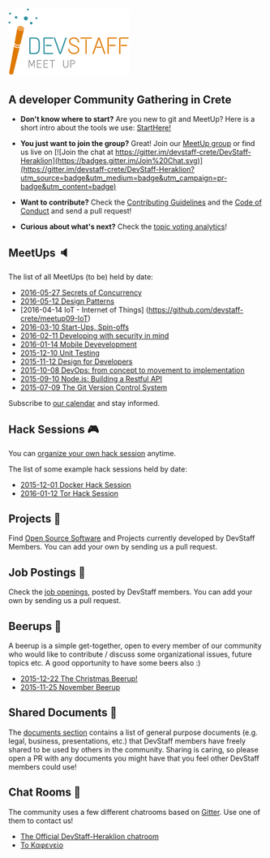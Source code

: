 # [![DevStaff home](images/logo.png)](http://www.devstaff.gr)
## A developer Community Gathering in Crete

* **Don't know where to start?** Are you new to git and MeetUp? Here is a short intro about the tools we use: [StartHere!](StartHere.md)

* **You just want to join the group?** Great!
  Join our [MeetUp group](http://www.meetup.com/DevStaff-A-Developer-Community-Gathering-In-Crete/) or find us live on [![Join the chat at https://gitter.im/devstaff-crete/DevStaff-Heraklion](https://badges.gitter.im/Join%20Chat.svg)](https://gitter.im/devstaff-crete/DevStaff-Heraklion?utm_source=badge&utm_medium=badge&utm_campaign=pr-badge&utm_content=badge)

* **Want to contribute?** Check the [Contributing Guidelines](CONTRIBUTING.md)
  and the [Code of Conduct](CodeOfConduct.md) and send a pull request!
* **Curious about what's next?** Check the [topic voting analytics](http://analytics.devstaff.gr)!

## MeetUps :speaker:

The list of all MeetUps (to be) held by date:

* [2016-05-27 Secrets of Concurrency](https://devstaff.gr)
* [2016-05-12 Design Patterns](https://devstaff.gr)
* [2016-04-14 IoT - Internet of Things] (https://github.com/devstaff-crete/meetup09-IoT)
* [2016-03-10 Start-Ups, Spin-offs](https://github.com/devstaff-crete/meetup08-Startups)
* [2016-02-11 Developing with security in mind](https://github.com/devstaff-crete/meetup07-Security)
* [2016-01-14 Mobile Devevelopment](https://github.com/devstaff-crete/meetup06-MobileDev)
* [2015-12-10 Unit Testing](https://github.com/devstaff-crete/meetup05-Testing)
* [2015-11-12 Design for Developers](https://github.com/devstaff-crete/meetup04-Design)
* [2015-10-08 DevOps: from concept to movement to implementation](https://github.com/devstaff-crete/meetup03-DevOps)
* [2015-09-10 Node.js: Building a Restful API](https://github.com/devstaff-crete/meetup02-NodeJS)
* [2015-07-09 The Git Version Control System](https://github.com/devstaff-crete/meetup01-Git)

Subscribe to [our calendar](http://www.meetup.com/DevStaff-A-Developer-Community-Gathering-In-Crete/events/) and stay informed.

## Hack Sessions :video_game:

You can [organize your own hack session](HackSessionHowTo.md) anytime.

The list of some example hack sessions held by date:

* [2015-12-01 Docker Hack Session](https://github.com/devstaff-crete/docker-hack-sessions)
* [2016-01-12 Tor Hack Session](https://github.com/DaKnOb/TorConfig)

## Projects :construction:

Find [Open Source Software](projects/README.md) and Projects currently developed by DevStaff Members. You can add your own by sending us a pull request.

## Job Postings :postal_horn:

Check the [job openings](jobs/README.md), posted by DevStaff members. You can add your own by
sending us a pull request.

## Beerups :beer:

A beerup is a simple get-together, open to every member of our community who would like to contribute / discuss some organizational issues, future topics etc. A good opportunity to have some beers also :)

* [2015-12-22 The Christmas Beerup!](beerups/20151222.md)
* [2015-11-25 November Beerup](beerups/20151125.md)

## Shared Documents :book:

The [documents section](https://github.com/devstaff-crete/DevStaff-Heraklion/tree/master/documents) contains a list of general purpose documents (e.g. legal, business, presentations, etc.) that DevStaff members have freely shared to be used by others in the community. Sharing is caring, so please open a PR with any documents you might have that you feel other DevStaff members could use!

## Chat Rooms :speech_balloon:

The community uses a few different chatrooms based on [Gitter](https://gitter.im/). Use one of them to contact us!

* [The Official DevStaff-Heraklion chatroom](https://gitter.im/devstaff-crete/DevStaff-Heraklion)
* [Το Καφενείο](https://gitter.im/devstaff-crete/DevStaff-Heraklion/%CE%9A%CE%B1%CF%86%CE%B5%CE%BD%CE%B5%CE%AF%CE%BF)
